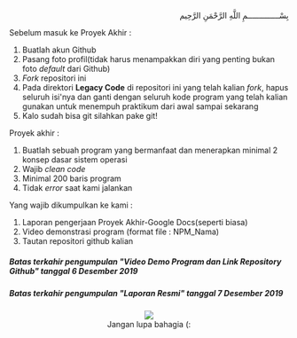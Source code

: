 <p align=right>
بِسْــــــــــــــمِ اللَّهِ الرَّحْمَنِ الرَّحِيم 
</p>

Sebelum masuk ke Proyek Akhir :
1. Buatlah akun Github
2. Pasang foto profil(tidak harus menampakkan diri yang penting bukan foto <i>default</i> dari Github)
3. <i>Fork</i> repositori ini
4. Pada direktori <b>Legacy Code</b> di repositori ini yang telah kalian <i>fork</i>, hapus seluruh isi'nya dan ganti dengan seluruh kode program yang telah kalian gunakan untuk menempuh praktikum dari awal sampai sekarang
5. Kalo sudah bisa git silahkan pake git!

Proyek akhir :
1. Buatlah sebuah program yang bermanfaat dan menerapkan minimal 2 konsep dasar sistem operasi
2. Wajib <i>clean code</i>
3. Minimal 200 baris program
4. Tidak <i>error</i> saat kami jalankan

Yang wajib dikumpulkan ke kami :
1. Laporan pengerjaan Proyek Akhir-Google Docs(seperti biasa)
2. Video demonstrasi program (format file : NPM_Nama)
3. Tautan repositori github kalian

##### <b> Batas terkahir pengumpulan "Video Demo Program dan Link Repository Github" tanggal </b> 6 Desember 2019
##### <b> Batas terkahir pengumpulan "Laporan Resmi" tanggal </b> 7 Desember 2019

<p align=center>
  <img src="https://images.says.com/uploads/story_source/source_image/549127/3bbb.jpg"><br>
  Jangan lupa bahagia (:
</p>
